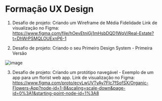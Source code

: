 # Formação UX Design

1. Desafio de projeto: Criando um Wireframe de Média Fidelidade
Link de visualização no Figma: https://www.figma.com/file/hOevEtniGj1mHsbDQD1WqV/Real-Estate?t=DhWrPSMQLOUExnP6-1

2. Desafio de projeto: Criando o seu Primeiro Design System - Primeira Versão

![image](https://user-images.githubusercontent.com/105806159/229381930-7786c0c0-995a-4d52-a89a-d2f4aeee0462.png)

3. Desafio de projeto: Criando um protótipo navegável - Exemplo de um app para um florist web app.
Link de visualização no Figma: https://www.figma.com/proto/ecyLwUVTyAy7FIc7fSofSX/Organic-Flowers-App?node-id=1-8&scaling=scale-down&page-id=0%3A1&starting-point-node-id=1%3A8
